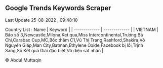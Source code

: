 

## Google Trends Keywords Scraper 
 
Last Update 25-08-2022 , 09:48:10

Country List :
 Name  | Keyword |
| ------------- | ------------- |
| VIETNAM | Bão số 3,Newcastle,Milona,Ket qua,Miss Intercontinental,Trương Bá Chi,Carabao Cup,MC,Bốc thăm C1,Vũ Thị Trang,Rashford,Shakira,Võ Nguyên Giáp,Man City,Batman,Ethylene Oxide,Facebook bị lỗi,Trịnh Sảng,Số Kết quả Giải đặc biệt,Vô diện sát nhân |



© Abdul Muttaqin 
